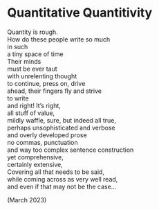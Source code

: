 # Quantitative Quantitivity

Quantity is rough.  
How do these people write so much  
in such  
a tiny space of time  
Their minds  
must be ever taut  
with unrelenting thought  
to continue, press on, drive  
ahead, their fingers fly and strive  
to write  
and right! It’s right,  
all stuff of value,  
mildly waffle, sure, but indeed all true,  
perhaps unsophisticated and verbose  
and overly developed prose  
no commas, punctuation  
and way too complex sentence construction  
yet comprehensive,  
certainly extensive,  
Covering all that needs to be said,  
while coming across as very well read,  
and even if that may not be the case...  


(March 2023)
